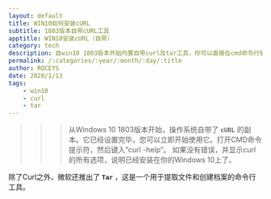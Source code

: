 ```yaml
---
layout: default
title: WIN10如何安装cURL
subtitle: 1803版本自带cURL工具
apptitle: WIN10安装cURL（自带）
category: tech
description: 自win10 1803版本开始内置自带curl及tar工具，你可以直接在cmd命令行使用它。ROCEYS全栈CEO 2020年1月13日 12:27:58
permalink: /:categories/:year/:month/:day/:title
author: ROCEYS
date: 2020/1/13
tags:
    - win10
    - curl
    - tar
---
```


>>> 从Windows 10 1803版本开始，操作系统自带了 **`cURL`** 的副本。它已经设置完毕，您可以立即开始使用它。打开CMD命令提示符，然后键入“curl -help”。 如果没有错误，并显示curl的所有选项，说明已经安装在你的Windows 10上了。

除了Curl之外，微软还推出了 **`Tar`** ，这是一个用于提取文件和创建档案的命令行工具。


